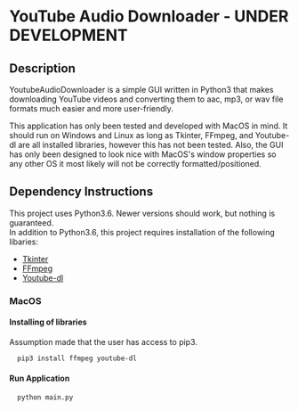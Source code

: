 # YouTube Audio Downloader - UNDER DEVELOPMENT

## Description
YoutubeAudioDownloader is a simple GUI written in Python3 that makes downloading YouTube videos and converting them to aac, mp3, or wav file formats much easier and more user-friendly.

This application has only been tested and developed with MacOS in mind. It should run on Windows and Linux as long as Tkinter, FFmpeg, and Youtube-dl are all installed libraries, however this has not been tested. Also, the GUI has only been designed to look nice with MacOS's window properties so any other OS it most likely will not be correctly formatted/positioned.

## Dependency Instructions
This project uses Python3.6. Newer versions should work, but nothing is guaranteed. <br>
In addition to Python3.6, this project requires installation of the following libaries:
 * [Tkinter](https://docs.python.org/3/library/tkinter.html)
 * [FFmpeg](https://ffmpeg.org/)
 * [Youtube-dl](http://ytdl-org.github.io/youtube-dl/)

### MacOS
#### Installing of libraries
Assumption made that the user has access to pip3.
```bash
  pip3 install ffmpeg youtube-dl

```
#### Run Application
```bash
  python main.py
```
